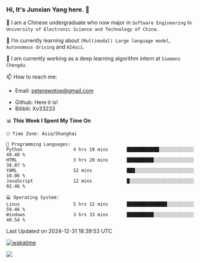 ### Hi, It's Junxian Yang here. 👋

<!--
**Uestc-Young/Uestc-Young** is a ✨ _special_ ✨ repository because its `README.md` (this file) appears on your GitHub profile.

Here are some ideas to get you started:

- 🔭 I’m currently working on ...
- 🌱 I’m currently learning ...
- 👯 I’m looking to collaborate on ...
- 🤔 I’m looking for help with ...
- 💬 Ask me about ...
- 📫 How to reach me: ...
- 😄 Pronouns: ...
- ⚡ Fun fact: ...
-->
🎉 I am a Chinese undergraduate who now major in `Software Engineering` in `University of Electronic Science and Technology of China`.  
  
🌱 I’m currently learning about `(Multimodal) Large language model`, `Autonomous driving` and `AI4sci`.  

🔭 I am currently working as a deep learning algorithm intern at `Siemens Chengdu`.
  
📫 How to reach me: 
   - Email: peterqwqtop@gmail.com
<!--   - Academic Page: [junxianyanguestc.github.io](https://junxianyanguestc.github.io/)-->
   - Github: Here it is!
   - Bilibili: Xv33233
     
<!--START_SECTION:waka-->
📊 **This Week I Spent My Time On** 

```text
🕑︎ Time Zone: Asia/Shanghai

💬 Programming Languages: 
Python                   4 hrs 19 mins       ████████████░░░░░░░░░░░░░   49.40 % 
HTML                     3 hrs 20 mins       ██████████░░░░░░░░░░░░░░░   38.07 % 
YAML                     52 mins             ███░░░░░░░░░░░░░░░░░░░░░░   10.06 % 
JavaScript               12 mins             █░░░░░░░░░░░░░░░░░░░░░░░░   02.46 % 

💻 Operating System: 
Linux                    5 hrs 12 mins       ███████████████░░░░░░░░░░   59.46 % 
Windows                  3 hrs 33 mins       ██████████░░░░░░░░░░░░░░░   40.54 % 
```


 Last Updated on 2024-12-31 18:39:53 UTC
<!--END_SECTION:waka-->
[![wakatime](https://wakatime.com/badge/user/018ec14b-e820-4cd0-9355-392b716a8277.svg)](https://wakatime.com/@018ec14b-e820-4cd0-9355-392b716a8277)

![](https://visitor-badge.glitch.me/badge?page_id=Uestc-Young.readme)
